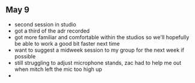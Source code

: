 May 9
---
- second session in studio
- got a third of the adr recorded
- got more familiar and comfortable within the studios so we'll hopefully be able to work a good bit faster next time
- want to suggest a midweek session to my group for the next week if possible
- still struggling to adjust microphone stands, zac had to help me out when mitch left the mic too high up
- 